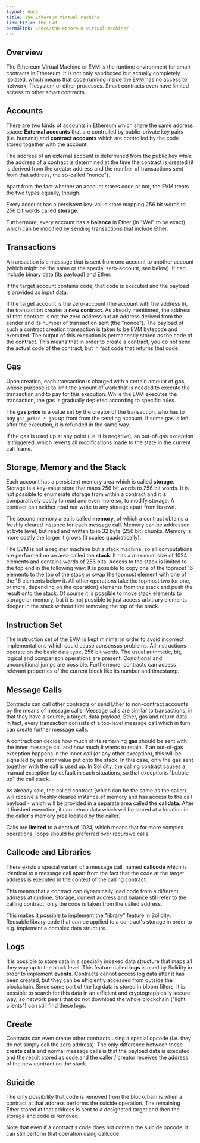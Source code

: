 ```yaml
---
layout: docs
title: The Ethereum Virtual Machine
link_title: The EVM
permalink: /docs/the-ethereum-virtual-machine/
---
```


## Overview

The Ethereum Virtual Machine or EVM is the runtime environment
for smart contracts in Ethereum. It is not only sandboxed but
actually completely isolated, which means that code running
inside the EVM has no access to network, filesystem or other processes.
Smart contracts even have limited access to other smart contracts.

## Accounts

There are two kinds of accounts in Ethereum which share the same
address space: **External accounts** that are controlled by
public-private key pairs (i.e. humans) and **contract accounts** which are
controlled by the code stored together with the account.

The address of an external account is determined from
the public key while the address of a contract is
determined at the time the contract is created
(it is derived from the creator address and the number
of transactions sent from that address, the so-called "nonce").

Apart from the fact whether an account stores code or not,
the EVM treats the two types equally, though.

Every account has a persistent key-value store mapping 256 bit words to 256 bit
words called **storage**.

Furthermore, every account has a **balance** in
Ether (in "Wei" to be exact) which can be modified by sending transactions that
include Ether.

## Transactions

A transaction is a message that is sent from one account to another
account (which might be the same or the special zero-account, see below).
It can include binary data (its payload) and Ether.

If the target account contains code, that code is executed and
the payload is provided as input data.

If the target account is the zero-account (the account with the
address `0`), the transaction creates a **new contract**.
As already mentioned, the address of that contract is not
the zero address but an address derived from the sender and
its number of transaction sent (the "nonce"). The payload
of such a contract creation transaction is taken to be
EVM bytecode and executed. The output of this execution is
permanently stored as the code of the contract.
This means that in order to create a contract, you do not
send the actual code of the contract, but in fact code that
returns that code.

## Gas

Upon creation, each transaction is charged with a certain amount of **gas**,
whose purpose is to limit the amount of work that is needed to execute
the transaction and to pay for this execution. While the EVM executes the
transaction, the gas is gradually depleted according to specific rules.

The **gas price** is a value set by the creator of the transaction, who
has to pay `gas_price * gas` up front from the sending account.
If some gas is left after the execution, it is refunded in the same way.

If the gas is used up at any point (i.e. it is negative),
an out-of-gas exception is triggered, which reverts all modifications
made to the state in the current call frame.

## Storage, Memory and the Stack

Each account has a persistent memory area which is called **storage**.
Storage is a key-value store that maps 256 bit words to 256 bit words.
It is not possible to enumerate storage from within a contract
and it is comparatively costly to read and even more so, to modify
storage. A contract can neither read nor write to any storage apart
from its own.

The second memory area is called **memory**, of which a contract obtains
a freshly cleared instance for each message call. Memory can be
addressed at byte level, but read and written to in 32 byte (256 bit)
chunks. Memory is more costly the larger it grows (it scales
quadratically).

The EVM is not a register machine but a stack machine, so all
computations are performed on an area called the **stack**. It has a maximum size of
1024 elements and contains words of 256 bits. Access to the stack is
limited to the top end in the following way:
It is possible to copy one of
the topmost 16 elements to the top of the stack or swap the
topmost element with one of the 16 elements below it.
All other operations take the topmost two (or one, or more, depending on
the operation) elements from the stack and push the result onto the stack.
Of course it is possible to move stack elements to storage or memory,
but it is not possible to just access arbitrary elements deeper in the stack
without first removing the top of the stack.

## Instruction Set

The instruction set of the EVM is kept minimal in order to avoid
incorrect implementations which could cause consensus problems.
All instructions operate on the basic data type, 256 bit words.
The usual arithmetic, bit, logical and comparison operations are present.
Conditional and unconditional jumps are possible. Furthermore,
contracts can access relevant properties of the current block
like its number and timestamp.

## Message Calls

Contracts can call other contracts or send Ether to non-contract
accounts by the means of message calls. Message calls are similar
to transactions, in that they have a source, a target, data payload,
Ether, gas and return data. In fact, every transaction consists of
a top-level message call which in turn can create further message calls.

A contract can decide how much of its remaining **gas** should be sent
with the inner message call and how much it wants to retain.
If an out-of-gas exception happens in the inner call (or any
other exception), this will be signalled by an error value put onto the stack.
In this case, only the gas sent together with the call is used up.
In Solidity, the calling contract causes a manual exception by default in
such situations, so that exceptions "bubble up" the call stack.

As already said, the called contract (which can be the same as the caller)
will receive a freshly cleared instance of memory and has access to the
call payload - which will be provided in a separate area called the **calldata**.
After it finished execution, it can return data which will be stored at
a location in the caller's memory preallocated by the caller.

Calls are **limited** to a depth of 1024, which means that for more complex
operations, loops should be preferred over recursive calls.

## Callcode and Libraries

There exists a special variant of a message call, named **callcode**
which is identical to a message call apart from the fact that
the code at the target address is executed in the context of the calling
contract.

This means that a contract can dynamically load code from a different
address at runtime. Storage, current address and balance still
refer to the calling contract, only the code is taken from the called address.

This makes it possible to implement the "library" feature in Solidity:
Reusable library code that can be applied to a contract's storage in
order to e.g. implement a complex data structure.

## Logs

It is possible to store data in a specially indexed data structure
that maps all they way up to the block level. This feature called **logs**
is used by Solidity in order to implement **events**.
Contracts cannot access log data after it has been created, but they
can be efficiently accessed from outside the blockchain.
Since some part of the log data is stored in bloom filters, it is
possible to search for this data in an efficient and cryptographically
secure way, so network peers that do not download the whole blockchain
("light clients") can still find these logs.

## Create

Contracts can even create other contracts using a special opcode (i.e.
they do not simply call the zero address). The only difference between
these **create calls** and normal message calls is that the payload data is
executed and the result stored as code and the caller / creator
receives the address of the new contract on the stack.

## Suicide

The only possibility that code is removed from the blockchain is
when a contract at that address performs the suicide operation.
The remaining Ether stored at that address is sent to a designated
target and then the storage and code is removed.

Note that even if a contract's code does not contain the suicide
opcode, it can still perform that operation using callcode.
